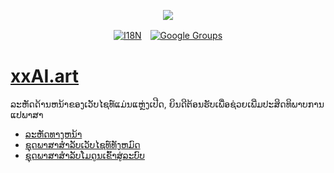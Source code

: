 <p align="center"><a href="https://wac.tax"><img src="https://cdn.jsdelivr.net/gh/wactax/img/logo.svg"/></a></p><p align="center"><a href="https://github.com/wactax/wac.tax/blob/main/doc/README.md#readme"><img alt="I18N" src="https://cdn.jsdelivr.net/gh/wactax/img/t.svg"/></a>　<a href="https://groups.google.com/u/2/g/wactax"><img alt="Google Groups" src="https://cdn.jsdelivr.net/gh/wactax/img/g-groups.svg"/></a></p>

# [xxAI.art](https://xxAI.art)

ລະຫັດດ້ານຫນ້າຂອງເວັບໄຊທ໌ແມ່ນແຫຼ່ງເປີດ, ຍິນດີຕ້ອນຮັບເພື່ອຊ່ວຍເພີ່ມປະສິດທິພາບການແປພາສາ

* [ລະຫັດທາງຫນ້າ](https://github.com/xxai-art/web)
* [ຊຸດພາສາສໍາລັບເວັບໄຊທ໌ທັງຫມົດ](https://github.com/xxai-art/web/tree/main/i18n)
* [ຊຸດພາສາສໍາລັບໂມດູນເຂົ້າສູ່ລະບົບ](https://github.com/wacpkg/user/tree/main/ui.i18n)
